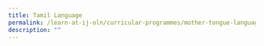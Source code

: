 ```yaml
---
title: Tamil Language
permalink: /learn-at-ij-oln/curricular-programmes/mother-tongue-languages/tamil-language/
description: ""
---
```

